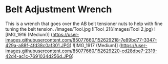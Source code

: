 # Belt Adjustment Wrench
This is a wrench that goes over the AB belt tensioner nuts to help with fine tuning the belt tension.
/Images/Tool.jpg
![Tool_2](/Images/Tool 2.jpg)
![IMG_1916 (Medium)] (https://user-images.githubusercontent.com/85077660/152629218-7e89bd77-3347-429a-a88f-4fd38c0af301.JPG)
![IMG_1917 (Medium)] (https://user-images.githubusercontent.com/85077660/152629220-cd28dbe7-2319-42d4-ac1c-7691034d256d.JPG)
 
